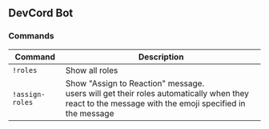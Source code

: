 ## DevCord Bot

### Commands

|    Command      |   Description   |
|-----------------|-----------------|
| `!roles`        | Show all roles  |
| `!assign-roles` | Show "Assign to Reaction" message.<br> users will get their roles automatically when they react to the message with the emoji specified in the message|